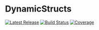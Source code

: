# DynamicStructs

[![Latest Release](https://img.shields.io/github/release/anton083/DynamicStructs.jl.svg)](https://github.com/anton083/DynamicStructs.jl/releases/latest)
[![Build Status](https://github.com/anton083/DynamicStructs.jl/actions/workflows/CI.yml/badge.svg?branch=main)](https://github.com/anton083/DynamicStructs.jl/actions/workflows/CI.yml?query=branch%3Amain)
[![Coverage](https://codecov.io/gh/anton083/DynamicStructs.jl/branch/main/graph/badge.svg)](https://codecov.io/gh/anton083/DynamicStructs.jl)
